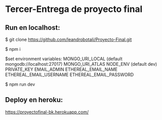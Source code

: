 # Tercer-Entrega de proyecto final

## Run en localhost:

  $ git clone https://github.com/leandrobotali/Proyecto-Final.git
  
  $ npm i

  $set environment variables:
  MONGO_URI_LOCAL (default mongodb://localhost:27017)
  MONGO_URI_ATLAS 
  NODE_ENV (default dev)
  PRIVATE_KEY
  EMAIL_ADMIN 
  ETHEREAL_EMAIL_NAME
  ETHEREAL_EMAIL_USERNAME
  ETHEREAL_EMAIL_PASSWORD
  
  $ npm run dev

## Deploy en heroku:

  https://proyectofinal-bk.herokuapp.com/
